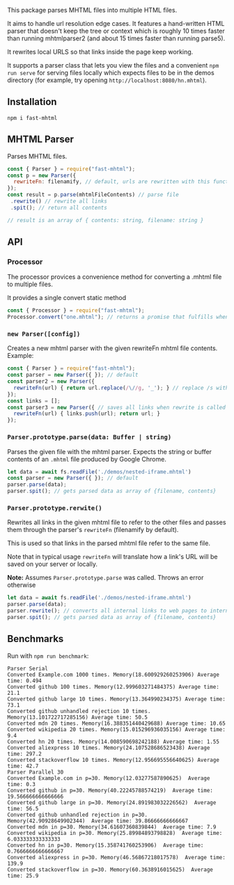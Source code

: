 This package parses MHTML files into multiple HTML files.

It aims to handle url resolution edge cases. It features a hand-written HTML parser that doesn't keep the tree or context which is roughly 10 times faster than running mhtmlparser2 (and about 15 times faster than running parse5).

It rewrites local URLS so that links inside the page keep working.

It supports a parser class that lets you view the files and a convenient `npm run serve` for serving files locally which expects
files to be in the demos directory (for example, try opening `http://localhost:8080/hn.mhtml`).

## Installation

```
npm i fast-mhtml
```

## MHTML Parser

Parses MHTML files.

```js
const { Parser } = require("fast-mhtml");
const p = new Parser({
  rewriteFn: filenamify, // default, urls are rewritten with this function
});
const result = p.parse(mhtmlFileContents) // parse file
 .rewrite() // rewrite all links
 .spit(); // return all contents

// result is an array of { contents: string, filename: string }
```

## API

### Processor

The processor provices a convenience method for converting a .mhtml file to multiple files. 

It provides a single convert static method

```js
const { Processor } = require("fast-mhtml");
Processor.convert("one.mhtml"); // returns a promise that fulfills when the conversion is done
```

### `new Parser([config])`

Creates a new mhtml parser with the given rewriteFn mhtml file contents. Example:

```js
const { Parser } = require("fast-mhtml");
const parser = new Parser({ }); // default
const parser2 = new Parser({ 
  rewriteFn(url) { return url.replace(/\//g, '_'); } // replace /s with _s
});
const links = [];
const parser3 = new Parser({ // saves all links when rewrite is called
  rewriteFn(url) { links.push(url); return url; }
});
```

### `Parser.prototype.parse(data: Buffer | string)`

Parses the given file with the mhtml parser. Expects the string or buffer contents of an `.mhtml` file produced by Google Chrome.

```js
let data = await fs.readFile('./demos/nested-iframe.mhtml')
const parser = new Parser({ }); // default
parser.parse(data);
parser.spit(); // gets parsed data as array of {filename, contents}
```

### `Parser.prototype.rerwite()`

Rewrites all links in the given mhtml file to refer to the other files and passes them through the parser's `rewriteFn` (filenamify by default).

This is used so that links in the parsed mhtml file refer to the same file. 

Note that in typical usage `rewriteFn` will translate how a link's URL will be saved on your server or locally.

**Note:** Assumes `Parser.prototype.parse` was called. Throws an error otherwise

```js
let data = await fs.readFile('./demos/nested-iframe.mhtml')
parser.parse(data);
parser.rewrite(); // converts all internal links to web pages to internal links based on the other mhtml resources
parser.spit(); // gets parsed data as array of {filename, contents}
```

## Benchmarks

Run with `npm run benchmark`: 

```
Parser Serial
Converted Example.com 1000 times. Memory(18.600929260253906) Average time: 0.494
Converted github 100 times. Memory(12.999603271484375) Average time: 21.1
Converted github large 10 times. Memory(13.364990234375) Average time: 73.1
Converted github unhandled rejection 10 times. Memory(13.101722717285156) Average time: 50.5
Converted mdn 20 times. Memory(16.388351440429688) Average time: 10.65
Converted wikipedia 20 times. Memory(15.015296936035156) Average time: 9.4
Converted hn 20 times. Memory(14.008590698242188) Average time: 1.55
Converted aliexpress 10 times. Memory(24.107528686523438) Average time: 297.2
Converted stackoverflow 10 times. Memory(12.956695556640625) Average time: 42.7
Parser Parallel 30
Converted Example.com in p=30. Memory(12.03277587890625)  Average time: 0.3
Converted github in p=30. Memory(40.22245788574219)  Average time: 19.566666666666666
Converted github large in p=30. Memory(24.891983032226562)  Average time: 56.5
Converted github unhandled rejection in p=30. Memory(42.90928649902344)  Average time: 39.86666666666667
Converted mdn in p=30. Memory(34.61607360839844)  Average time: 7.9
Converted wikipedia in p=30. Memory(25.89984893798828)  Average time: 6.033333333333333
Converted hn in p=30. Memory(15.358741760253906)  Average time: 0.7666666666666667
Converted aliexpress in p=30. Memory(46.56867218017578)  Average time: 139.9
Converted stackoverflow in p=30. Memory(60.3638916015625)  Average time: 25.9
```
